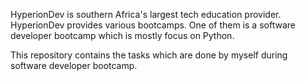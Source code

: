 HyperionDev is southern Africa's largest tech education provider. HyperionDev provides various bootcamps. One of them is a software developer bootcamp which is mostly focus on Python. 

This repository contains the tasks which are done by myself during software developer bootcamp.
